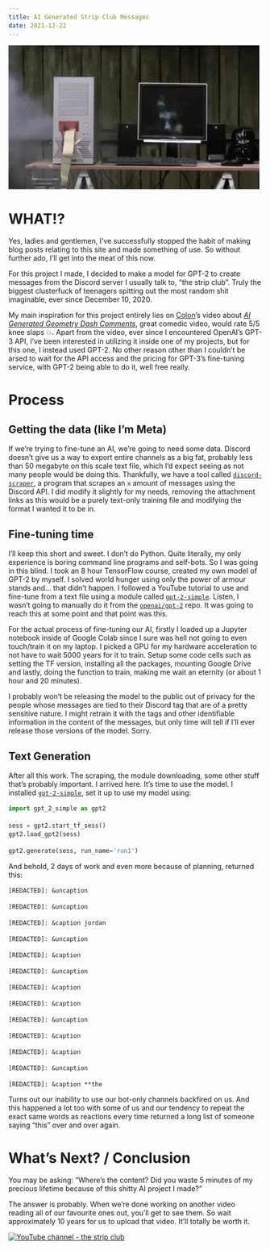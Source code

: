 ```yaml
---
title: AI Generated Strip Club Messages
date: 2021-12-22
---
```


![Exploding computer](/assets/img/exploding_computer.gif "Google's computers begging for mercy after training")

# WHAT!?

Yes, ladies and gentlemen, I’ve successfully stopped the habit of making blog posts relating to this site and made something of use. So without further ado, I’ll get into the meat of this now.

For this project I made, I decided to make a model for GPT-2 to create messages from the Discord server I usually talk to, “the strip club”. Truly the biggest clusterfuck of teenagers spitting out the most random shit imaginable, ever since December 10, 2020.

My main inspiration for this project entirely lies on [Colon](https://www.youtube.com/c/GDColon)’s video about [*AI Generated Geometry Dash Comments*](https://www.youtube.com/watch?v=EpSRlZTh0U8), great comedic video, would rate 5/5 knee slaps 💥. Apart from the video, ever since I encountered OpenAI’s GPT-3 API, I’ve been interested in utilizing it inside one of my projects, but for this one, I instead used GPT-2. No other reason other than I couldn’t be arsed to wait for the API access and the pricing for GPT-3’s fine-tuning service, with GPT-2 being able to do it, well free really.

# Process

## Getting the data (like I’m Meta)

If we’re trying to fine-tune an AI, we’re going to need some data. Discord doesn’t give us a way to export entire channels as a big fat, probably less than 50 megabyte on this scale text file, which I’d expect seeing as not many people would be doing this. Thankfully, we have a tool called [`discord-scraper`](https://github.com/lnxcz/discord-scraper), a program that scrapes an `x` amount of messages using the Discord API. I did modify it slightly for my needs, removing the attachment links as this would be a purely text-only training file and modifying the format I wanted it to be in.

## Fine-tuning time

I’ll keep this short and sweet. I don’t do Python. Quite literally, my only experience is boring command line programs and self-bots. So I was going in this blind. I took an 8 hour TensorFlow course, created my own model of GPT-2 by myself. I solved world hunger using only the power of armour stands and... that didn’t happen. I followed a YouTube tutorial to use and fine-tune from a text file using a module called [`gpt-2-simple`](https://github.com/minimaxir/gpt-2-simple). Listen, I wasn’t going to manually do it from the [`openai/gpt-2`](https://github.com/openai/gpt-2) repo. It was going to reach this at some point and that point was this.

For the actual process of fine-tuning our AI, firstly I loaded up a Jupyter notebook inside of Google Colab since I sure was hell not going to even touch/train it on my laptop. I picked a GPU for my hardware acceleration to not have to wait 5000 years for it to train. Setup some code cells such as setting the TF version, installing all the packages, mounting Google Drive and lastly, doing the function to train, making me wait an eternity (or about 1 hour and 20 minutes).

I probably won’t be releasing the model to the public out of privacy for the people whose messages are tied to their Discord tag that are of a pretty sensitive nature. I might retrain it with the tags and other identifiable information in the content of the messages, but only time will tell if I’ll ever release those versions of the model. Sorry.

## Text Generation

After all this work. The scraping, the module downloading, some other stuff that’s probably important. I arrived here. It’s time to use the model. I installed [`gpt-2-simple`](https://github.com/minimaxir/gpt-2-simple), set it up to use my model using:

```py
import gpt_2_simple as gpt2

sess = gpt2.start_tf_sess()
gpt2.load_gpt2(sess)

gpt2.generate(sess, run_name='run1')
```

And behold, 2 days of work and even more because of planning, returned this:

```
[REDACTED]: &uncaption

[REDACTED]: &uncaption

[REDACTED]: &caption jordan

[REDACTED]: &uncaption

[REDACTED]: &caption

[REDACTED]: &uncaption

[REDACTED]: &caption

[REDACTED]: &caption

[REDACTED]: &uncaption

[REDACTED]: &caption

[REDACTED]: &caption

[REDACTED]: &uncaption

[REDACTED]: &caption **the
```

Turns out our inability to use our bot-only channels backfired on us. And this happened a lot too with some of us and our tendency to repeat the exact same words as reactions every time returned a long list of someone saying “this” over and over again.

# What’s Next? / Conclusion

You may be asking: “Where’s the content? Did you waste 5 minutes of my precious lifetime because of this shitty AI project I made?”

The answer is probably. When we’re done working on another video reading all of our favourite ones out, you’ll get to see them. So wait approximately 10 years for us to upload that video. It’ll totally be worth it.

[![YouTube channel - the strip club](https://img.shields.io/badge/YouTube-the%20strip%20club-red?logo=youtube)](https://www.youtube.com/channel/UC3oGNruOQCIP6I-yFjldw4g)